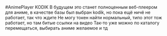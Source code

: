 #AnimePlayer KODIK
В будущем это станет полноценным веб-плеером для аниме, в качестве базы был выбран kodik, но пока ещё ничё не работает, так что ждите
Не могу токен найти нормальный, типо этот тож работает, но там битые ссылки на видео
Так-то уже можно по каталогу перемещаться, выбирать аниме желаемое и тд
